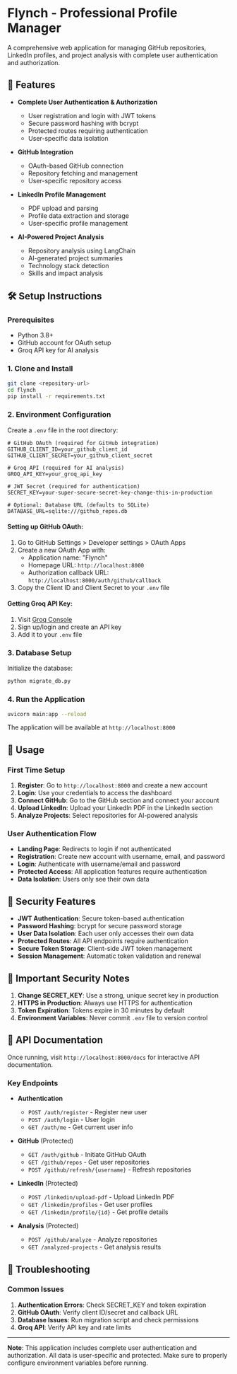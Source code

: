 # Flynch - Professional Profile Manager

A comprehensive web application for managing GitHub repositories, LinkedIn profiles, and project analysis with complete user authentication and authorization.

## 🚀 Features

- **Complete User Authentication & Authorization**

  - User registration and login with JWT tokens
  - Secure password hashing with bcrypt
  - Protected routes requiring authentication
  - User-specific data isolation

- **GitHub Integration**

  - OAuth-based GitHub connection
  - Repository fetching and management
  - User-specific repository access

- **LinkedIn Profile Management**

  - PDF upload and parsing
  - Profile data extraction and storage
  - User-specific profile management

- **AI-Powered Project Analysis**
  - Repository analysis using LangChain
  - AI-generated project summaries
  - Technology stack detection
  - Skills and impact analysis

## 🛠️ Setup Instructions

### Prerequisites

- Python 3.8+
- GitHub account for OAuth setup
- Groq API key for AI analysis

### 1. Clone and Install

```bash
git clone <repository-url>
cd flynch
pip install -r requirements.txt
```

### 2. Environment Configuration

Create a `.env` file in the root directory:

```env
# GitHub OAuth (required for GitHub integration)
GITHUB_CLIENT_ID=your_github_client_id
GITHUB_CLIENT_SECRET=your_github_client_secret

# Groq API (required for AI analysis)
GROQ_API_KEY=your_groq_api_key

# JWT Secret (required for authentication)
SECRET_KEY=your-super-secure-secret-key-change-this-in-production

# Optional: Database URL (defaults to SQLite)
DATABASE_URL=sqlite:///github_repos.db
```

#### Setting up GitHub OAuth:

1. Go to GitHub Settings > Developer settings > OAuth Apps
2. Create a new OAuth App with:
   - Application name: "Flynch"
   - Homepage URL: `http://localhost:8000`
   - Authorization callback URL: `http://localhost:8000/auth/github/callback`
3. Copy the Client ID and Client Secret to your `.env` file

#### Getting Groq API Key:

1. Visit [Groq Console](https://console.groq.com/)
2. Sign up/login and create an API key
3. Add it to your `.env` file

### 3. Database Setup

Initialize the database:

```bash
python migrate_db.py
```

### 4. Run the Application

```bash
uvicorn main:app --reload
```

The application will be available at `http://localhost:8000`

## 📱 Usage

### First Time Setup

1. **Register**: Go to `http://localhost:8000` and create a new account
2. **Login**: Use your credentials to access the dashboard
3. **Connect GitHub**: Go to the GitHub section and connect your account
4. **Upload LinkedIn**: Upload your LinkedIn PDF in the LinkedIn section
5. **Analyze Projects**: Select repositories for AI-powered analysis

### User Authentication Flow

- **Landing Page**: Redirects to login if not authenticated
- **Registration**: Create new account with username, email, and password
- **Login**: Authenticate with username/email and password
- **Protected Access**: All application features require authentication
- **Data Isolation**: Users only see their own data

## 🔐 Security Features

- **JWT Authentication**: Secure token-based authentication
- **Password Hashing**: bcrypt for secure password storage
- **User Data Isolation**: Each user only accesses their own data
- **Protected Routes**: All API endpoints require authentication
- **Secure Token Storage**: Client-side JWT token management
- **Session Management**: Automatic token validation and renewal

## 🚨 Important Security Notes

1. **Change SECRET_KEY**: Use a strong, unique secret key in production
2. **HTTPS in Production**: Always use HTTPS for authentication
3. **Token Expiration**: Tokens expire in 30 minutes by default
4. **Environment Variables**: Never commit `.env` file to version control

## 📝 API Documentation

Once running, visit `http://localhost:8000/docs` for interactive API documentation.

### Key Endpoints

- **Authentication**

  - `POST /auth/register` - Register new user
  - `POST /auth/login` - User login
  - `GET /auth/me` - Get current user info

- **GitHub** (Protected)

  - `GET /auth/github` - Initiate GitHub OAuth
  - `GET /github/repos` - Get user repositories
  - `POST /github/refresh/{username}` - Refresh repositories

- **LinkedIn** (Protected)

  - `POST /linkedin/upload-pdf` - Upload LinkedIn PDF
  - `GET /linkedin/profiles` - Get user profiles
  - `GET /linkedin/profile/{id}` - Get profile details

- **Analysis** (Protected)
  - `POST /github/analyze` - Analyze repositories
  - `GET /analyzed-projects` - Get analysis results

## 🐛 Troubleshooting

### Common Issues

1. **Authentication Errors**: Check SECRET_KEY and token expiration
2. **GitHub OAuth**: Verify client ID/secret and callback URL
3. **Database Issues**: Run migration script and check permissions
4. **Groq API**: Verify API key and rate limits

---

**Note**: This application includes complete user authentication and authorization. All data is user-specific and protected. Make sure to properly configure environment variables before running.
